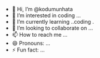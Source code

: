 - 👋 Hi, I’m @kodumunhata
- 👀 I’m interested in  coding ...
- 🌱 I’m currently learning ..coding .
- 💞️ I’m looking to collaborate on ...
- 📫 How to reach me ...
- 😄 Pronouns: ...
- ⚡ Fun fact: ...

<!---
kodumunhata/kodumunhata is a ✨ special ✨ repository because its `README.md` (this file) appears on your GitHub profile.
You can click the Preview link to take a look at your changes.
--->
